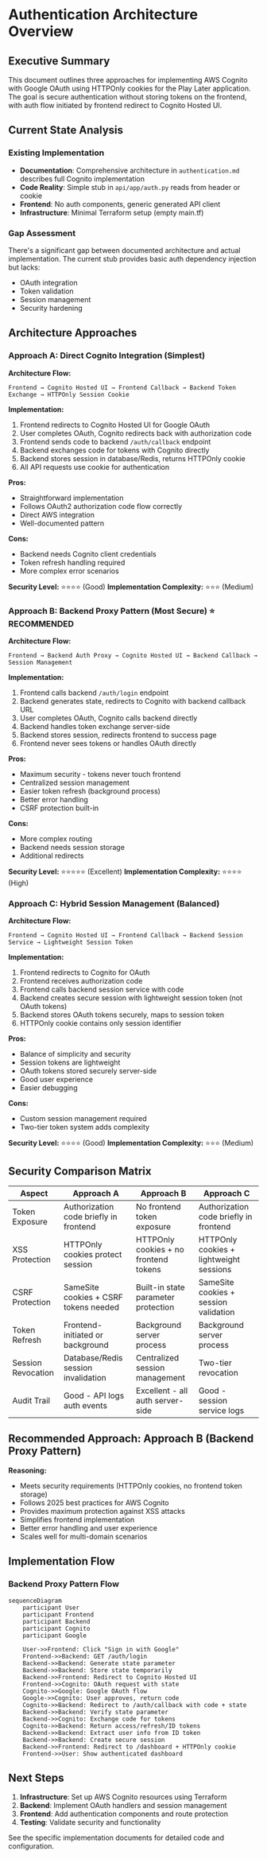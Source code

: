 # Authentication Architecture Overview

## Executive Summary

This document outlines three approaches for implementing AWS Cognito with Google OAuth using HTTPOnly cookies for the Play Later application. The goal is secure authentication without storing tokens on the frontend, with auth flow initiated by frontend redirect to Cognito Hosted UI.

## Current State Analysis

### Existing Implementation
- **Documentation**: Comprehensive architecture in `authentication.md` describes full Cognito implementation
- **Code Reality**: Simple stub in `api/app/auth.py` reads from header or cookie
- **Frontend**: No auth components, generic generated API client
- **Infrastructure**: Minimal Terraform setup (empty main.tf)

### Gap Assessment
There's a significant gap between documented architecture and actual implementation. The current stub provides basic auth dependency injection but lacks:
- OAuth integration
- Token validation
- Session management
- Security hardening

## Architecture Approaches

### Approach A: Direct Cognito Integration (Simplest)

**Architecture Flow:**
```
Frontend → Cognito Hosted UI → Frontend Callback → Backend Token Exchange → HTTPOnly Session Cookie
```

**Implementation:**
1. Frontend redirects to Cognito Hosted UI for Google OAuth
2. User completes OAuth, Cognito redirects back with authorization code
3. Frontend sends code to backend `/auth/callback` endpoint
4. Backend exchanges code for tokens with Cognito directly
5. Backend stores session in database/Redis, returns HTTPOnly cookie
6. All API requests use cookie for authentication

**Pros:**
- Straightforward implementation
- Follows OAuth2 authorization code flow correctly
- Direct AWS integration
- Well-documented pattern

**Cons:**
- Backend needs Cognito client credentials
- Token refresh handling required
- More complex error scenarios

**Security Level:** ⭐⭐⭐⭐ (Good)
**Implementation Complexity:** ⭐⭐⭐ (Medium)

### Approach B: Backend Proxy Pattern (Most Secure) ⭐ **RECOMMENDED**

**Architecture Flow:**
```
Frontend → Backend Auth Proxy → Cognito Hosted UI → Backend Callback → Session Management
```

**Implementation:**
1. Frontend calls backend `/auth/login` endpoint
2. Backend generates state, redirects to Cognito with backend callback URL
3. User completes OAuth, Cognito calls backend directly
4. Backend handles token exchange server-side
5. Backend stores session, redirects frontend to success page
6. Frontend never sees tokens or handles OAuth directly

**Pros:**
- Maximum security - tokens never touch frontend
- Centralized session management
- Easier token refresh (background process)
- Better error handling
- CSRF protection built-in

**Cons:**
- More complex routing
- Backend needs session storage
- Additional redirects

**Security Level:** ⭐⭐⭐⭐⭐ (Excellent)
**Implementation Complexity:** ⭐⭐⭐⭐ (High)

### Approach C: Hybrid Session Management (Balanced)

**Architecture Flow:**
```
Frontend → Cognito Hosted UI → Frontend Callback → Backend Session Service → Lightweight Session Token
```

**Implementation:**
1. Frontend redirects to Cognito for OAuth
2. Frontend receives authorization code
3. Frontend calls backend session service with code
4. Backend creates secure session with lightweight session token (not OAuth tokens)
5. Backend stores OAuth tokens securely, maps to session token
6. HTTPOnly cookie contains only session identifier

**Pros:**
- Balance of simplicity and security
- Session tokens are lightweight
- OAuth tokens stored securely server-side
- Good user experience
- Easier debugging

**Cons:**
- Custom session management required
- Two-tier token system adds complexity

**Security Level:** ⭐⭐⭐⭐ (Good)
**Implementation Complexity:** ⭐⭐⭐ (Medium)

## Security Comparison Matrix

| Aspect | Approach A | Approach B | Approach C |
|--------|------------|------------|------------|
| Token Exposure | Authorization code briefly in frontend | No frontend token exposure | Authorization code briefly in frontend |
| XSS Protection | HTTPOnly cookies protect session | HTTPOnly cookies + no frontend tokens | HTTPOnly cookies + lightweight sessions |
| CSRF Protection | SameSite cookies + CSRF tokens needed | Built-in state parameter protection | SameSite cookies + session validation |
| Token Refresh | Frontend-initiated or background | Background server process | Background server process |
| Session Revocation | Database/Redis session invalidation | Centralized session management | Two-tier revocation |
| Audit Trail | Good - API logs auth events | Excellent - all auth server-side | Good - session service logs |

## Recommended Approach: Approach B (Backend Proxy Pattern)

**Reasoning:**
- Meets security requirements (HTTPOnly cookies, no frontend token storage)
- Follows 2025 best practices for AWS Cognito
- Provides maximum protection against XSS attacks
- Simplifies frontend implementation
- Better error handling and user experience
- Scales well for multi-domain scenarios

## Implementation Flow

### Backend Proxy Pattern Flow
```mermaid
sequenceDiagram
    participant User
    participant Frontend
    participant Backend
    participant Cognito
    participant Google

    User->>Frontend: Click "Sign in with Google"
    Frontend->>Backend: GET /auth/login
    Backend->>Backend: Generate state parameter
    Backend->>Backend: Store state temporarily
    Backend->>Frontend: Redirect to Cognito Hosted UI
    Frontend->>Cognito: OAuth request with state
    Cognito->>Google: Google OAuth flow
    Google->>Cognito: User approves, return code
    Cognito->>Backend: Redirect to /auth/callback with code + state
    Backend->>Backend: Verify state parameter
    Backend->>Cognito: Exchange code for tokens
    Cognito->>Backend: Return access/refresh/ID tokens
    Backend->>Backend: Extract user info from ID token
    Backend->>Backend: Create secure session
    Backend->>Frontend: Redirect to /dashboard + HTTPOnly cookie
    Frontend->>User: Show authenticated dashboard
```

## Next Steps

1. **Infrastructure**: Set up AWS Cognito resources using Terraform
2. **Backend**: Implement OAuth handlers and session management
3. **Frontend**: Add authentication components and route protection
4. **Testing**: Validate security and functionality

See the specific implementation documents for detailed code and configuration.